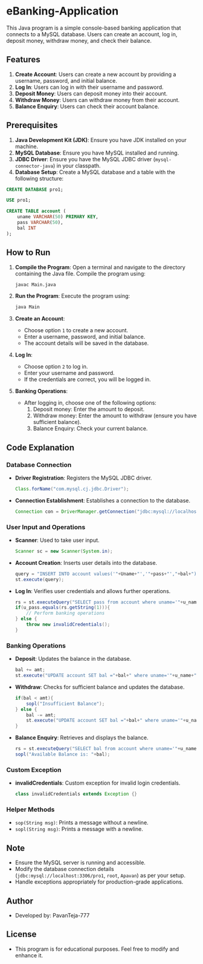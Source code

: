 # eBanking-Application
This Java program is a simple console-based banking application that connects to a MySQL database. Users can create an account, log in, deposit money, withdraw money, and check their balance.

## Features

1. **Create Account**: Users can create a new account by providing a username, password, and initial balance.
2. **Log In**: Users can log in with their username and password.
3. **Deposit Money**: Users can deposit money into their account.
4. **Withdraw Money**: Users can withdraw money from their account.
5. **Balance Enquiry**: Users can check their account balance.

## Prerequisites

1. **Java Development Kit (JDK)**: Ensure you have JDK installed on your machine.
2. **MySQL Database**: Ensure you have MySQL installed and running.
3. **JDBC Driver**: Ensure you have the MySQL JDBC driver (`mysql-connector-java`) in your classpath.
4. **Database Setup**: Create a MySQL database and a table with the following structure:

```sql
CREATE DATABASE pro1;

USE pro1;

CREATE TABLE account (
    uname VARCHAR(50) PRIMARY KEY,
    pass VARCHAR(50),
    bal INT
);
```

## How to Run

1. **Compile the Program**: Open a terminal and navigate to the directory containing the Java file. Compile the program using:
    ```bash
    javac Main.java
    ```

2. **Run the Program**: Execute the program using:
    ```bash
    java Main
    ```

3. **Create an Account**:
    - Choose option `1` to create a new account.
    - Enter a username, password, and initial balance.
    - The account details will be saved in the database.

4. **Log In**:
    - Choose option `2` to log in.
    - Enter your username and password.
    - If the credentials are correct, you will be logged in.

5. **Banking Operations**:
    - After logging in, choose one of the following options:
        1. Deposit money: Enter the amount to deposit.
        2. Withdraw money: Enter the amount to withdraw (ensure you have sufficient balance).
        3. Balance Enquiry: Check your current balance.

## Code Explanation

### Database Connection

- **Driver Registration**: Registers the MySQL JDBC driver.
    ```java
    Class.forName("com.mysql.cj.jdbc.Driver");
    ```

- **Connection Establishment**: Establishes a connection to the database.
    ```java
    Connection con = DriverManager.getConnection("jdbc:mysql://localhost:3306/pro1", "root", "Apavan");
    ```

### User Input and Operations

- **Scanner**: Used to take user input.
    ```java
    Scanner sc = new Scanner(System.in);
    ```

- **Account Creation**: Inserts user details into the database.
    ```java
    query = "INSERT INTO account values('"+Uname+"','"+pass+"',"+bal+");";
    st.execute(query);
    ```

- **Log In**: Verifies user credentials and allows further operations.
    ```java
    rs = st.executeQuery("SELECT pass from account where uname='"+u_name+"'");
    if(u_pass.equals(rs.getString(1))){
        // Perform banking operations
    } else {
        throw new invalidCredentials();
    }
    ```

### Banking Operations

- **Deposit**: Updates the balance in the database.
    ```java
    bal += amt;
    st.execute("UPDATE account SET bal ="+bal+" where uname='"+u_name+"'");
    ```

- **Withdraw**: Checks for sufficient balance and updates the database.
    ```java
    if(bal < amt){
        sopl("Insufficient Balance");
    } else {
        bal -= amt;
        st.execute("UPDATE account SET bal ="+bal+" where uname='"+u_name+"'");
    }
    ```

- **Balance Enquiry**: Retrieves and displays the balance.
    ```java
    rs = st.executeQuery("SELECT bal from account where uname='"+u_name+"'");
    sopl("Available Balance is: "+bal);
    ```

### Custom Exception

- **invalidCredentials**: Custom exception for invalid login credentials.
    ```java
    class invalidCredentials extends Exception {}
    ```

### Helper Methods

- `sop(String msg)`: Prints a message without a newline.
- `sopl(String msg)`: Prints a message with a newline.

## Note

- Ensure the MySQL server is running and accessible.
- Modify the database connection details (`jdbc:mysql://localhost:3306/pro1`, `root`, `Apavan`) as per your setup.
- Handle exceptions appropriately for production-grade applications.

## Author

- Developed by: PavanTeja-777

## License

- This program is for educational purposes. Feel free to modify and enhance it.
